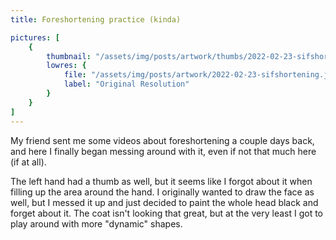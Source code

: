 ```yaml
---
title: Foreshortening practice (kinda)

pictures: [
	{
		thumbnail: "/assets/img/posts/artwork/thumbs/2022-02-23-sifshortening.jpg",
		lowres: {
			file: "/assets/img/posts/artwork/2022-02-23-sifshortening.jpg",
			label: "Original Resolution"
		}
	}
]
---
```

My friend sent me some videos about foreshortening a couple days back, and here I finally began messing around with it, even if not that much here (if at all).

The left hand had a thumb as well, but it seems like I forgot about it when filling up the area around the hand. I originally wanted to draw the face as well, but I messed it up and just decided to paint the whole head black and forget about it. The coat isn't looking that great, but at the very least I got to play around with more "dynamic" shapes.
